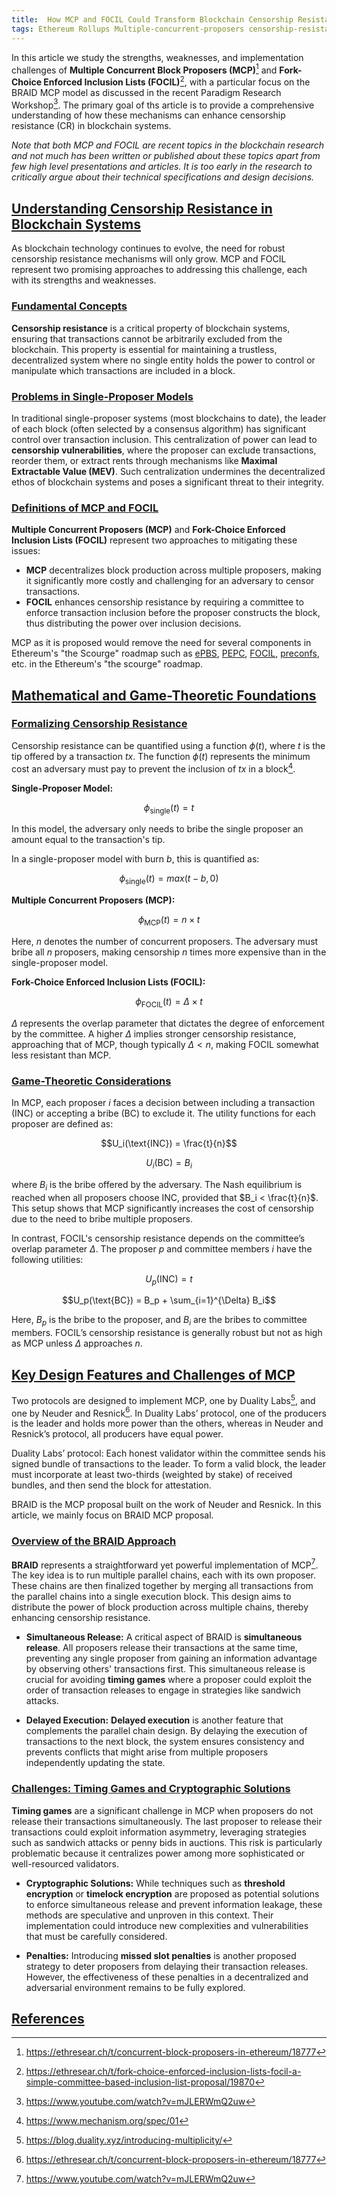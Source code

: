 ```yaml
---
title: 	How MCP and FOCIL Could Transform Blockchain Censorship Resistance
tags: Ethereum Rollups Multiple-concurrent-proposers censorship-resistance ethereum-roadmap focil inclusion-lists blockchain-security blockchain-censorship-resistance 
---
```


In this article we study the strengths, weaknesses, and implementation challenges of **Multiple Concurrent Block Proposers (MCP)**[^1] and **Fork-Choice Enforced Inclusion Lists (FOCIL)**[^2], with a particular focus on the BRAID MCP model as discussed in the recent Paradigm Research Workshop[^3]. The primary goal of ths article is to provide a comprehensive understanding of how these mechanisms can enhance censorship resistance (CR) in blockchain systems.

_Note that both MCP and FOCIL are recent topics in the blockchain research and not much has been written or published about these topics apart from few high level presentations and articles. It is too early in the research to critically argue about their technical specifications and design decisions._


## [Understanding Censorship Resistance in Blockchain Systems](#understanding-censorship-resistance-in-blockchain-systems)

As blockchain technology continues to evolve, the need for robust censorship resistance mechanisms will only grow. MCP and FOCIL represent two promising approaches to addressing this challenge, each with its strengths and weaknesses.

### [Fundamental Concepts](#fundamental-concepts)

**Censorship resistance** is a critical property of blockchain systems, ensuring that transactions cannot be arbitrarily excluded from the blockchain. This property is essential for maintaining a trustless, decentralized system where no single entity holds the power to control or manipulate which transactions are included in a block.

### [Problems in Single-Proposer Models](#problems-in-single-proposer-models)

In traditional single-proposer systems (most blockchains to date), the leader of each block (often selected by a consensus algorithm) has significant control over transaction inclusion. This centralization of power can lead to **censorship vulnerabilities**, where the proposer can exclude transactions, reorder them, or extract rents through mechanisms like **Maximal Extractable Value (MEV)**. Such centralization undermines the decentralized ethos of blockchain systems and poses a significant threat to their integrity.

### [Definitions of MCP and FOCIL](#definitions-of-mcp-and-focil)

**Multiple Concurrent Proposers (MCP)** and **Fork-Choice Enforced Inclusion Lists (FOCIL)** represent two approaches to mitigating these issues:

- **MCP** decentralizes block production across multiple proposers, making it significantly more costly and challenging for an adversary to censor transactions.
- **FOCIL** enhances censorship resistance by requiring a committee to enforce transaction inclusion before the proposer constructs the block, thus distributing the power over inclusion decisions.

MCP as it is proposed would remove the need for several components in Ethereum's "the Scourge" roadmap such as [ePBS](https://thogiti.github.io/2024/04/18/A-Deep-dive-into-ePBS-Design-Specs.html), [PEPC](https://thogiti.github.io/2024/04/26/Ethereum-Beats-PBS-MEV-ePBS-ASP-PEPC.html), [FOCIL](https://ethresear.ch/t/fork-choice-enforced-inclusion-lists-focil-a-simple-committee-based-inclusion-list-proposal/19870), [preconfs](https://thogiti.github.io/2024/04/07/Based-Preconfirmations.html), etc. in the Ethereum's "the scourge" roadmap.


## [Mathematical and Game-Theoretic Foundations](#mathematical-and-game-theoretic-foundations)

### [Formalizing Censorship Resistance](#formalizing-censorship-resistance)

Censorship resistance can be quantified using a function $\phi(t)$, where $t$ is the tip offered by a transaction $tx$. The function $\phi(t)$ represents the minimum cost an adversary must pay to prevent the inclusion of $tx$ in a block[^4].

**Single-Proposer Model:** 

$$\phi_{\text{single}}(t) = t$$

In this model, the adversary only needs to bribe the single proposer an amount equal to the transaction's tip.

In a single-proposer model with burn $b$, this is quantified as:

$$\phi_{\text{single}}(t) = max(t-b,0)$$


**Multiple Concurrent Proposers (MCP):** 

$$\phi_{\text{MCP}}(t) = n \times t$$

Here, $n$ denotes the number of concurrent proposers. The adversary must bribe all $n$ proposers, making censorship $n$ times more expensive than in the single-proposer model.

**Fork-Choice Enforced Inclusion Lists (FOCIL):** 

$$\phi_{\text{FOCIL}}(t) = \Delta \times t$$

$\Delta$ represents the overlap parameter that dictates the degree of enforcement by the committee. A higher $\Delta$ implies stronger censorship resistance, approaching that of MCP, though typically $\Delta < n$, making FOCIL somewhat less resistant than MCP.

### [Game-Theoretic Considerations](#game-theoretic-considerations)

In MCP, each proposer $i$ faces a decision between including a transaction (INC) or accepting a bribe (BC) to exclude it. The utility functions for each proposer are defined as:


$$U_i(\text{INC}) = \frac{t}{n}$$

$$U_i(\text{BC}) = B_i$$

where $B_i$ is the bribe offered by the adversary. The Nash equilibrium is reached when all proposers choose INC, provided that $B_i < \frac{t}{n}$. This setup shows that MCP significantly increases the cost of censorship due to the need to bribe multiple proposers.

In contrast, FOCIL's censorship resistance depends on the committee’s overlap parameter $\Delta$. The proposer $p$ and committee members $i$ have the following utilities:


$$U_p(\text{INC}) = t$$


$$U_p(\text{BC}) = B_p + \sum_{i=1}^{\Delta} B_i$$


Here, $B_p$ is the bribe to the proposer, and $B_i$ are the bribes to committee members. FOCIL’s censorship resistance is generally robust but not as high as MCP unless $\Delta$ approaches $n$.

## [Key Design Features and Challenges of MCP](#key-design-features-and-challenges-of-mcp)

Two protocols are designed to implement MCP, one by Duality Labs[^5], and one by Neuder and Resnick[^1]. In Duality Labs’ protocol, one of the producers is the leader and holds more power than the others, whereas in Neuder and Resnick’s protocol, all producers have equal power.

Duality Labs’ protocol: Each honest validator within the committee sends his signed bundle of transactions to the leader. To form a valid block, the leader must incorporate at least two-thirds (weighted by stake) of received bundles, and then send the block for attestation.

BRAID is the MCP proposal built on the work of Neuder and Resnick. In this article, we mainly focus on BRAID MCP proposal.

### [Overview of the BRAID Approach](#overview-of-the-braid-approach)

**BRAID** represents a straightforward yet powerful implementation of MCP[^3]. The key idea is to run multiple parallel chains, each with its own proposer. These chains are then finalized together by merging all transactions from the parallel chains into a single execution block. This design aims to distribute the power of block production across multiple chains, thereby enhancing censorship resistance.

- **Simultaneous Release:** A critical aspect of BRAID is **simultaneous release**. All proposers release their transactions at the same time, preventing any single proposer from gaining an information advantage by observing others' transactions first. This simultaneous release is crucial for avoiding **timing games** where a proposer could exploit the order of transaction releases to engage in strategies like sandwich attacks.
  
- **Delayed Execution:** **Delayed execution** is another feature that complements the parallel chain design. By delaying the execution of transactions to the next block, the system ensures consistency and prevents conflicts that might arise from multiple proposers independently updating the state.

### [Challenges: Timing Games and Cryptographic Solutions](#challenges-timing-games-and-cryptographic-solutions)

**Timing games** are a significant challenge in MCP when proposers do not release their transactions simultaneously. The last proposer to release their transactions could exploit information asymmetry, leveraging strategies such as sandwich attacks or penny bids in auctions. This risk is particularly problematic because it centralizes power among more sophisticated or well-resourced validators.

- **Cryptographic Solutions:** While techniques such as **threshold encryption** or **timelock encryption** are proposed as potential solutions to enforce simultaneous release and prevent information leakage, these methods are speculative and unproven in this context. Their implementation could introduce new complexities and vulnerabilities that must be carefully considered.

- **Penalties:** Introducing **missed slot penalties** is another proposed strategy to deter proposers from delaying their transaction releases. However, the effectiveness of these penalties in a decentralized and adversarial environment remains to be fully explored.


## [References](#references)
[^1]: https://ethresear.ch/t/concurrent-block-proposers-in-ethereum/18777
[^2]: https://ethresear.ch/t/fork-choice-enforced-inclusion-lists-focil-a-simple-committee-based-inclusion-list-proposal/19870
[^3]: https://www.youtube.com/watch?v=mJLERWmQ2uw
[^4]: https://www.mechanism.org/spec/01 
[^5]: https://blog.duality.xyz/introducing-multiplicity/
